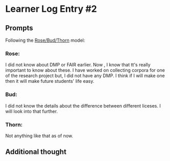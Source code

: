 # Learner Log Entry #2 

## Prompts
Following the [Rose/Bud/Thorn](https://www.panoramaed.com/blog/rose-bud-thorn-activity-and-worksheet#:~:text=%22Rose%2C%20Bud%2C%20Thorn%22%20is%20a%20mindful%20design%2D,day%2C%20week%2C%20or%20month.) model:

### Rose:

I did not know about DMP or FAIR earlier. Now , I know that tt's really important to know about these. I have worked on collecting corpora for one of the research project but, I did not have any DMP. I think if I will make one then it will make future students' life easy.

### Bud: 

I did not know the details about the difference between different liceses. I will look into that further.


### Thorn: 
Not anything like that as of now.

## Additional thought
